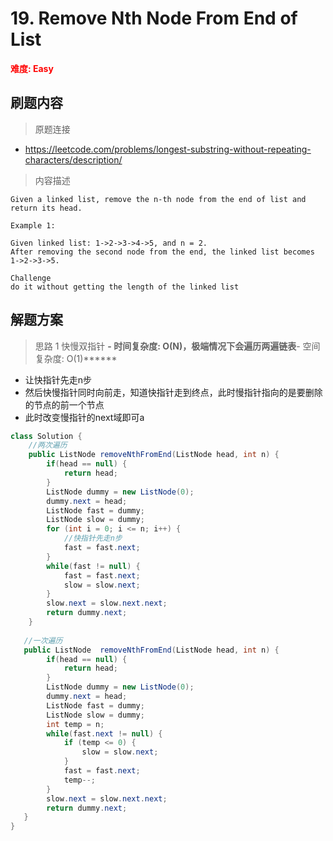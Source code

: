 
# 19. Remove Nth Node From End of List

**<font color=red>难度: Easy</font>**

## 刷题内容

> 原题连接

* https://leetcode.com/problems/longest-substring-without-repeating-characters/description/

> 内容描述

```
Given a linked list, remove the n-th node from the end of list and return its head.

Example 1:

Given linked list: 1->2->3->4->5, and n = 2.
After removing the second node from the end, the linked list becomes 1->2->3->5.

Challenge
do it without getting the length of the linked list
```

## 解题方案

> 思路 1 快慢双指针
******- 时间复杂度: O(N)，极端情况下会遍历两遍链表******- 空间复杂度: O(1)******
- 让快指针先走n步
- 然后快慢指针同时向前走，知道快指针走到终点，此时慢指针指向的是要删除的节点的前一个节点
- 此时改变慢指针的next域即可a

```java
class Solution {
	//两次遍历
    public ListNode removeNthFromEnd(ListNode head, int n) {
        if(head == null) {
            return head;
        }
        ListNode dummy = new ListNode(0);
        dummy.next = head;
        ListNode fast = dummy;
        ListNode slow = dummy;
        for (int i = 0; i <= n; i++) {
        	//快指针先走n步
            fast = fast.next;
        }
        while(fast != null) {
            fast = fast.next;
            slow = slow.next;
        }
        slow.next = slow.next.next;
        return dummy.next;
    }
    
   //一次遍历
   public ListNode  removeNthFromEnd(ListNode head, int n) {
        if(head == null) {
            return head;
        }
        ListNode dummy = new ListNode(0);
        dummy.next = head;
        ListNode fast = dummy;
        ListNode slow = dummy;
        int temp = n;
        while(fast.next != null) {
            if (temp <= 0) {
                slow = slow.next;
            }
            fast = fast.next;
            temp--;
        }
        slow.next = slow.next.next;
        return dummy.next;
   }
}
```